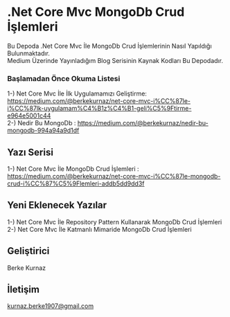 # .Net Core Mvc MongoDb Crud İşlemleri
Bu Depoda .Net Core Mvc İle MongoDb Crud İşlemlerinin Nasıl Yapıldığı Bulunmaktadır. <br/>
Medium Üzerinde Yayınladığım Blog Serisinin Kaynak Kodları Bu Depodadır. <br/>

### Başlamadan Önce Okuma Listesi
1-) Net Core Mvc İle İlk Uygulamamızı Geliştirme: https://medium.com/@berkekurnaz/net-core-mvc-i%CC%87le-i%CC%87lk-uygulamam%C4%B1z%C4%B1-geli%C5%9Ftirme-e964e5001c44<br/>
2-) Nedir Bu MongoDb : https://medium.com/@berkekurnaz/nedir-bu-mongodb-994a94a9d1df<br/>

## Yazı Serisi
1-) Net Core Mvc İle MongoDb Crud İşlemleri : https://medium.com/@berkekurnaz/net-core-mvc-i%CC%87le-mongodb-crud-i%CC%87%C5%9Flemleri-addb5dd9dd3f <br/>

## Yeni Eklenecek Yazılar
1-) Net Core Mvc İle Repository Pattern Kullanarak MongoDb Crud İşlemleri <br/>
2-) Net Core Mvc İle Katmanlı Mimaride MongoDb Crud İşlemleri <br/>

## Geliştirici
Berke Kurnaz

## İletişim
kurnaz.berke1907@gmail.com